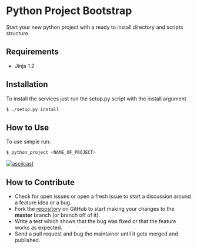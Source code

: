 # Python Project Bootstrap

Start your new python project with a ready to install directory and scripts structure.


## Requirements

* Jinja 1.2

## Installation

To install the services just run the setup.py script with the install argument

```sh
$ ./setup.py install
```

## How to Use

To use simple run:
```sh
$ python_project <NAME_OF_PROJECT>
```

[![asciicast](https://asciinema.org/a/2mxxk3cepm6mn0p6i2byh8sp8.png)](https://asciinema.org/a/2mxxk3cepm6mn0p6i2byh8sp8)


## How to Contribute

* Check for open issues or open a fresh issue to start a discussion around a feature idea or a bug.
* Fork the [repository](https://github.com/royarzun/NAIADS-std-services) on GitHub to start making your changes to the **master** branch (or branch off of it).
* Write a test which shows that the bug was fixed or that the feature works as expected.
* Send a pull request and bug the maintainer until it gets merged and published.
